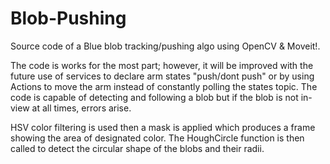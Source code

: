 # Blob-Pushing
Source code of a Blue blob tracking/pushing algo using OpenCV & Moveit!.

The code is works for the most part; however, it will be improved with the future use of services to declare arm states "push/dont push" or by using Actions to move the arm instead of constantly polling the states topic. 
The code is capable of detecting and following a blob but if the blob is not in-view at all times, errors arise.

HSV color filtering is used then a mask is applied which produces a frame showing the area of designated color.
The HoughCircle function is then called to detect the circular shape of the blobs and their radii.  
